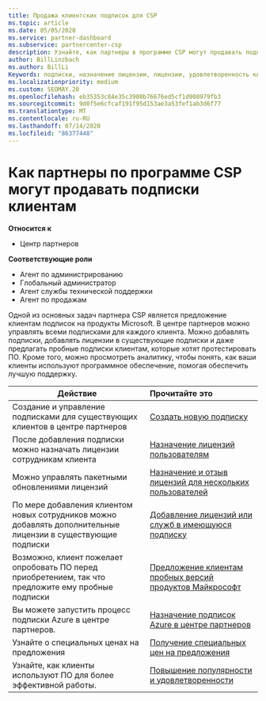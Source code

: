 ```yaml
---
title: Продажа клиентских подписок для CSP
ms.topic: article
ms.date: 05/05/2020
ms.service: partner-dashboard
ms.subservice: partnercenter-csp
description: Узнайте, как партнеры в программе CSP могут продавать подписки клиентам и управлять ими через центр партнеров.
author: BillLinzbach
ms.author: BillLi
Keywords: подписки, назначение лицензии, лицензии, удовлетворенность клиентов, подписки Azure
ms.localizationpriority: medium
ms.custom: SEOMAY.20
ms.openlocfilehash: eb35353c84e35c3900b76676ed5cf1d908979fb3
ms.sourcegitcommit: 9d0f5e6cfcaf191f95d153ae3a53fef1ab3d6f77
ms.translationtype: MT
ms.contentlocale: ru-RU
ms.lasthandoff: 07/14/2020
ms.locfileid: "86377448"
---
```

# <a name="how-csp-program-partners-can-sell-subscriptions-to-customers"></a>Как партнеры по программе CSP могут продавать подписки клиентам

**Относится к**

-  Центр партнеров

**Соответствующие роли**

- Агент по администрированию
- Глобальный администратор
- Агент службы технической поддержки
- Агент по продажам

Одной из основных задач партнера CSP является предложение клиентам подписок на продукты Microsoft. В центре партнеров можно управлять всеми подписками для каждого клиента. Можно добавлять подписки, добавлять лицензии в существующие подписки и даже предлагать пробные подписки клиентам, которые хотят протестировать ПО. Кроме того, можно просмотреть аналитику, чтобы понять, как ваши клиенты используют программное обеспечение, помогая обеспечить лучшую поддержку.

|**Действие**   |**Прочитайте это**   |
|----------------------|:----------------------|
|Создание и управление подписками для существующих клиентов в центре партнеров|[Создать новую подписку](create-a-new-subscription.md)|
|После добавления подписки можно назначать лицензии сотрудникам клиента  |[Назначение лицензий пользователям](assign-licenses-to-users.md)|
|Можно управлять пакетными обновлениями лицензий   |[Назначение и отзыв лицензий для нескольких пользователей](bulk-license-provisioning-for-multiple-users.md)|
|По мере добавления клиентом новых сотрудников можно добавлять дополнительные лицензии в существующие подписки   |[Добавление лицензий или служб в имеющуюся подписку](add-licenses-or-services-to-an-existing-subscription.md)|
|Возможно, клиент пожелает опробовать ПО перед приобретением, так что предложите ему пробные подписки    |[Предложение клиентам пробных версий продуктов Майкрософт](offer-your-customers-trials-of-microsoft-products.md)|
|Вы можете запустить процесс подписки Azure в центре партнеров.   |[Назначение подписок Azure в центре партнеров](assign-azure-subscriptions.md)|
|Узнайте о специальных ценах на предложения   |[Получение специальных цен на предложения](get-special-pricing-for-offers.md)|
|Узнайте, как клиенты используют ПО для более эффективной работы.   | [Повышение популярности и удовлетворенности](increasing-adoption-and-satisfaction.md)   |
